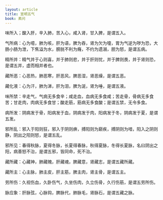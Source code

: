 ```yaml
---
layout: article
title: 宣明五气
book: 素问
---
```


味所入；酸入肝，辛入肺，苦入心，咸入肾，甘入脾，是谓五入。

气所病：心为噫，肺为咳，肝为语，脾为吞，肾为欠为嚏，胃为气逆为哕为恐，大肠小肠为泄，下焦溢为水，膀胱不利为癃，不约为遗溺，胆为怒，是谓五病。

精所并：精气并于心则喜，并于肺则悲，并于肝则忧，并于脾则畏，并于肾则恐，是谓五并，虚而相并者也。

藏所恶：心恶热，肺恶寒，肝恶风，脾恶湿，肾恶燥，是谓五恶。

藏化液：心为汗，肺为涕，肝为泪，脾为涎，肾为唾，是谓五液。

味所禁：辛走气，气病无多食辛；咸走血，血病无多食咸；苦走骨，骨病无多食苦；甘走肉，肉病无多食甘；酸走筋，筋病无多食酸；是谓五禁，无令多食。

病所发：阴病发于骨，阳病发于血，阴病发于肉，阳病发于冬，阴病发于夏，是谓五发。

邪所乱：邪入于阳则狂，邪入于阴则痹，搏阳则为巅疾，搏阴则为喑，阳入之阴则静，阴出之阳则怒，是谓五乱。

邪所见：春得秋脉，夏得冬脉，长夏得春脉，秋得夏脉，冬得长夏脉，名曰阴出之阳，病善怒不治，是谓五邪，皆同命，死不治。

藏所藏：心藏神，肺藏魄，肝藏魂，脾藏意，肾藏志，是谓五藏所藏。

藏所主：心主脉，肺主皮，肝主筋，脾主肉，肾主骨，是谓五主。

劳所伤：久视伤血，久卧伤气，久坐伤肉，久立伤骨，久行伤筋，是谓五劳所伤。

脉应象：肝脉弦，心脉钩，脾脉代，肺脉毛，肾脉石，是谓五藏之脉。

